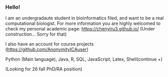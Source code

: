 ### Hello!
I am an undergradaute student in bioinformatics filed, and want to be a real computational biologist. For more information you are highly welcomed to check my personal academic page: https://chenyiru3.github.io/ (Under construction... Sorry for that)

I also have an account for course projects (https://github.com/AnonymityICAuser)

Python (Main language), Java, R, SQL, JavaScript, Latex, Shell(continue +)

(Looking for 26 fall PhD/RA position)
